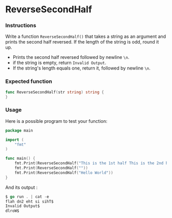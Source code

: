 # ReverseSecondHalf

### Instructions
Write a function `ReverseSecondHalf()` that takes a string as an argument and prints the second half reversed. If the length of the string is odd, round it up.

- Prints the second half reversed followed by newline `\n`.
- if the string is empty, return `Invalid Output`.
- If the string's length equals one, return it, followed by newline `\n`.

### Expected function

```go
func ReverseSecondHalf(str string) string {
}
```

### Usage

Here is a possible program to test your function:

```go
package main

import (
	"fmt"
)

func main() {
    fmt.Print(ReverseSecondHalf("This is the 1st half This is the 2nd half"))
    fmt.Print(ReverseSecondHalf(""))
    fmt.Print(ReverseSecondHalf("Hello World"))
}
```

And its output :

```go
$ go run . | cat -e
flah dn2 eht si sihT$
Invalid Output$
dlroW$
```